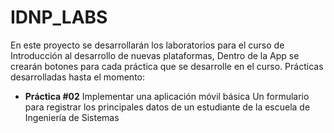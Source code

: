 # IDNP_LABS
En este proyecto se desarrollarán los laboratorios para el curso de Introducción al desarrollo de nuevas plataformas, Dentro de la App se crearán botones para cada práctica que se desarrolle en el curso.
Prácticas desarrolladas hasta el momento:
- **Práctica #02**
Implementar una aplicación móvil básica
Un formulario para registrar los principales datos de un estudiante de la escuela de Ingeniería de Sistemas

